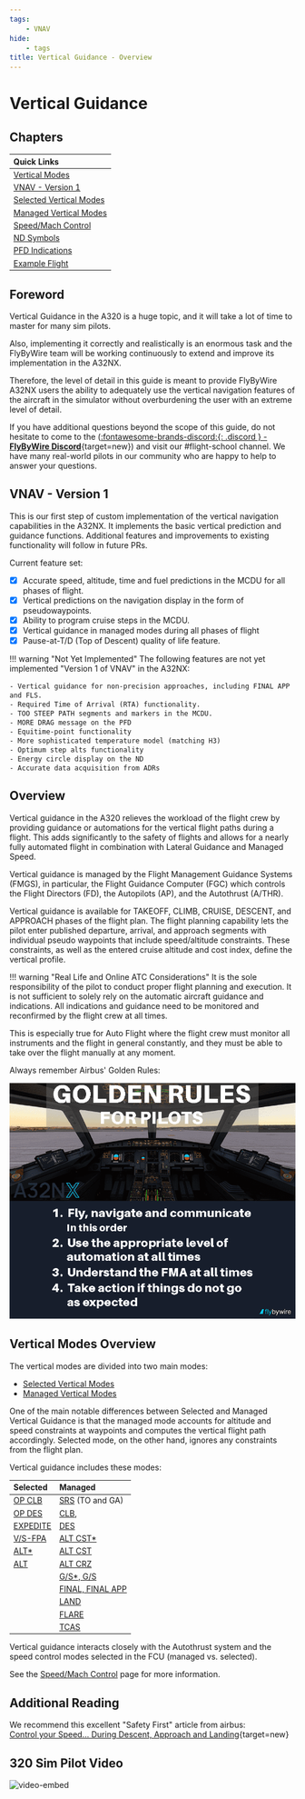 ```yaml
---
tags:
    - VNAV
hide:
    - tags
title: Vertical Guidance - Overview
---
```


<link rel="stylesheet" href="/../../stylesheets/toc-tables.css">

# Vertical Guidance

## Chapters

| Quick Links                                  |
|:---------------------------------------------|
| [Vertical Modes](#vertical-modes-overview)   |
| [VNAV - Version 1](#vnav-version-1)          |
| [Selected Vertical Modes](selected-modes.md) |
| [Managed Vertical Modes](managed-modes.md)   |
| [Speed/Mach Control](speed-control.md)       |
| [ND Symbols](nd-symbols.md)                  |
| [PFD Indications](pfd-indications.md)        |
| [Example Flight](example.md)                 |

## Foreword
Vertical Guidance in the A320 is a huge topic, and it will take a lot of time to master for many sim pilots. 

Also, implementing it correctly and realistically is an enormous task and the FlyByWire team will be working continuously to extend and improve its implementation in the A32NX. 

Therefore, the level of detail in this guide is meant to provide FlyByWire A32NX users the ability to adequately use the vertical navigation features of the aircraft in the simulator without overburdening the user with an extreme level of detail.

If you have additional questions beyond the scope of this guide, do not hesitate to come to the ([:fontawesome-brands-discord:{: .discord } - **FlyByWire Discord**](https://discord.gg/flybywire){target=new}) and visit our #flight-school channel. We have many real-world pilots in our community who are happy to help to answer your questions.

## VNAV - Version 1
This is our first step of custom implementation of the vertical navigation capabilities in the A32NX. It implements the basic vertical prediction and guidance functions. Additional features and 
improvements to existing functionality will follow in future PRs.

Current feature set:

- [x] Accurate speed, altitude, time and fuel predictions in the MCDU for all phases of flight.
- [x] Vertical predictions on the navigation display in the form of pseudowaypoints.
- [x] Ability to program cruise steps in the MCDU.
- [x] Vertical guidance in managed modes during all phases of flight
- [x] Pause-at-T/D (Top of Descent) quality of life feature.

!!! warning "Not Yet Implemented"
    The following features are not yet implemented "Version 1 of VNAV" in the A32NX:

    - Vertical guidance for non-precision approaches, including FINAL APP and FLS.
    - Required Time of Arrival (RTA) functionality.
    - TOO STEEP PATH segments and markers in the MCDU.
    - MORE DRAG message on the PFD
    - Equitime-point functionality
    - More sophisticated temperature model (matching H3)
    - Optimum step alts functionality
    - Energy circle display on the ND
    - Accurate data acquisition from ADRs

## Overview

Vertical guidance in the A320 relieves the workload of the flight crew by providing guidance or automations for the vertical flight paths during a flight. This adds significantly to the safety of flights and allows for a nearly fully automated flight in combination with Lateral Guidance and Managed Speed.

Vertical guidance is managed by the Flight Management Guidance Systems (FMGS), in particular, the Flight Guidance Computer (FGC) which controls the Flight Directors (FD), the Autopilots (AP), and the Autothrust (A/THR).    

Vertical guidance is available for TAKEOFF, CLIMB, CRUISE, DESCENT, and APPROACH phases of the flight plan. The flight planning capability lets the pilot enter published departure, arrival, and approach segments with individual pseudo waypoints that include speed/altitude constraints. These constraints, as well as the entered cruise altitude and cost index, define the vertical profile.

!!! warning "Real Life and Online ATC Considerations"
    It is the sole responsibility of the pilot to conduct proper flight planning and execution. It is not sufficient to solely rely on the automatic aircraft guidance and indications. All indications and guidance need to be monitored and reconfirmed by the flight crew at all times.<p/> 
    This is especially true for Auto Flight where the flight crew must monitor all instruments and the flight in general constantly, and they must be able to take over the flight manually at any moment.<p/>
    Always remember Airbus' Golden Rules:<p/>
    ![img.png](../../../assets/advanced-guides/vnav/goldenrules.png)

## Vertical Modes Overview 

The vertical modes are divided into two main modes:

- [Selected Vertical Modes](selected-modes.md)
- [Managed Vertical Modes](managed-modes.md)

One of the main notable differences between Selected and Managed Vertical Guidance is that the managed mode accounts for altitude and speed constraints at waypoints and computes the vertical flight path accordingly. Selected mode, on the other hand, ignores any constraints from the flight plan.

Vertical guidance includes these modes:

| Selected                                                                     | Managed                                                                |
|:-----------------------------------------------------------------------------|:-----------------------------------------------------------------------|
| [OP CLB](selected-modes.md#op-clb-open-climb)                                | [SRS](managed-modes.md#takeoff-srs-speed-reference-system) (TO and GA) |
| [OP DES](selected-modes.md#op-des-open-descent)                              | [CLB](managed-modes.md#clb-climb),                                     |
| [EXPEDITE](selected-modes.md#exp-expedite)                                   | [DES](managed-modes.md#des-descent)                                    |
| [V/S-FPA](selected-modes.md#vs-and-fpa-vertical-speed-and-flight-path-angle) | [ALT CST*](managed-modes.md#altitude-acquire-mode-alt-cst)             |
| [ALT*](selected-modes.md#altitude-acquire-mode-alt)                          | [ALT CST](managed-modes.md#altitude-hold-mode-alt-cst-alt-crz)         |
| [ALT](selected-modes.md#altitude-hold-mode-alt)                              | [ALT CRZ](managed-modes.md#altitude-hold-mode-alt-cst-alt-crz)         |
|                                                                              | [G/S*, G/S](managed-modes.md#gs-gs)                                    |
|                                                                              | [FINAL, FINAL APP](managed-modes.md#final-final-app)                   |
|                                                                              | [LAND](managed-modes.md#land)                                          |
|                                                                              | [FLARE](managed-modes.md#flare)                                        |
|                                                                              | [TCAS](managed-modes.md#tcas-mode)                                     |                                                              


Vertical guidance interacts closely with the Autothrust system and the speed control modes selected in the FCU (managed vs. selected).

See the [Speed/Mach Control](speed-control.md) page for more information. 

## Additional Reading

We recommend this excellent "Safety First" article from airbus:<br/> 
[Control your Speed… During Descent, Approach and Landing](https://safetyfirst.airbus.com/control-your-speed-during-descent-approach-and-landing/){target=new}

## 320 Sim Pilot Video

![video-embed](https://www.youtube-nocookie.com/embed/cFPgNqoV4GQ)

